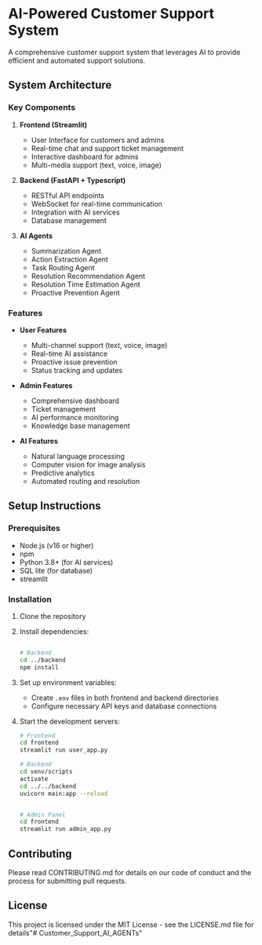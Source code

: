 # AI-Powered Customer Support System

A comprehensive customer support system that leverages AI to provide efficient and automated support solutions.

## System Architecture

### Key Components

1. **Frontend (Streamlit)**
   - User Interface for customers and admins
   - Real-time chat and support ticket management
   - Interactive dashboard for admins
   - Multi-media support (text, voice, image)

2. **Backend (FastAPI + Typescript)**
   - RESTful API endpoints
   - WebSocket for real-time communication
   - Integration with AI services
   - Database management

3. **AI Agents**
   - Summarization Agent
   - Action Extraction Agent
   - Task Routing Agent
   - Resolution Recommendation Agent
   - Resolution Time Estimation Agent
   - Proactive Prevention Agent

### Features

- **User Features**
  - Multi-channel support (text, voice, image)
  - Real-time AI assistance
  - Proactive issue prevention
  - Status tracking and updates

- **Admin Features**
  - Comprehensive dashboard
  - Ticket management
  - AI performance monitoring
  - Knowledge base management

- **AI Features**
  - Natural language processing
  - Computer vision for image analysis
  - Predictive analytics
  - Automated routing and resolution

## Setup Instructions

### Prerequisites
- Node.js (v16 or higher)
- npm
- Python 3.8+ (for AI services)
- SQL lite (for database)
- streamlit

### Installation

1. Clone the repository
2. Install dependencies:
   ```bash

   # Backend
   cd ../backend
   npm install
   ```

3. Set up environment variables:
   - Create `.env` files in both frontend and backend directories
   - Configure necessary API keys and database connections

4. Start the development servers:
   ```bash
   # Frontend
   cd frontend
   streamlit run user_app.py

   # Backend
   cd venv/scripts
   activate
   cd ../../backend
   uvicorn main:app --reload
   

   # Admin Panel
   cd frontend
   streamlit run admin_app.py
   ```

## Contributing

Please read CONTRIBUTING.md for details on our code of conduct and the process for submitting pull requests.

## License

This project is licensed under the MIT License - see the LICENSE.md file for details"# Customer_Support_AI_AGENTs" 

